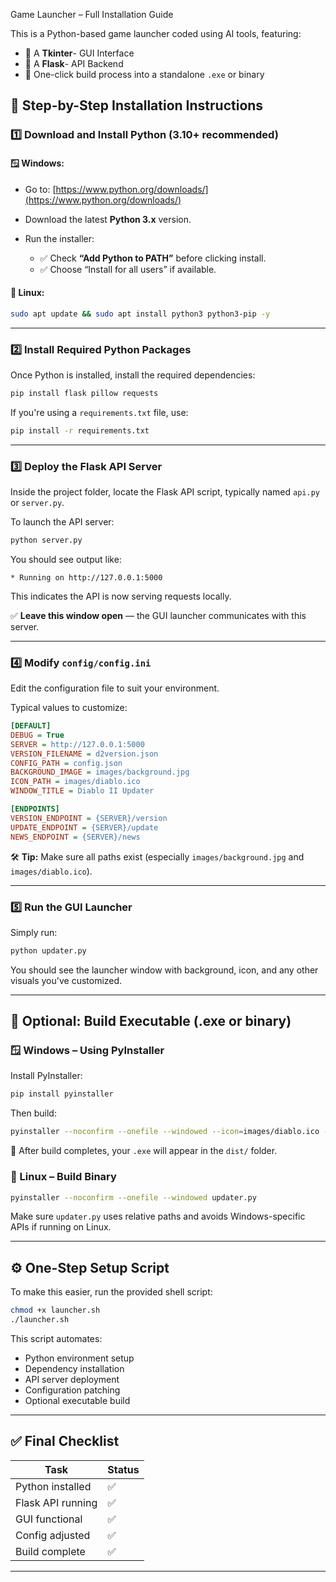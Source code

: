 Game Launcher – Full Installation Guide

This is a Python-based game launcher coded using AI tools, featuring:

* 🔹 A **Tkinter**- GUI Interface
* 🔹 A **Flask**- API Backend
* 🔹 One-click build process into a standalone `.exe` or binary


## 🚀 Step-by-Step Installation Instructions

### 1️⃣ Download and Install Python (3.10+ recommended)

#### 🪟 Windows:

* Go to: [https://www.python.org/downloads/](https://www.python.org/downloads/)
* Download the latest **Python 3.x** version.
* Run the installer:

  * ✅ Check **“Add Python to PATH”** before clicking install.
  * ✅ Choose “Install for all users” if available.

#### 🐧 Linux:

```bash
sudo apt update && sudo apt install python3 python3-pip -y
```

---

### 2️⃣ Install Required Python Packages

Once Python is installed, install the required dependencies:

```bash
pip install flask pillow requests
```

If you're using a `requirements.txt` file, use:

```bash
pip install -r requirements.txt
```

---

### 3️⃣ Deploy the Flask API Server

Inside the project folder, locate the Flask API script, typically named `api.py` or `server.py`.

To launch the API server:

```bash
python server.py
```

You should see output like:

```
* Running on http://127.0.0.1:5000
```

This indicates the API is now serving requests locally.

✅ **Leave this window open** — the GUI launcher communicates with this server.

---

### 4️⃣ Modify `config/config.ini`

Edit the configuration file to suit your environment.

Typical values to customize:

```ini
[DEFAULT]
DEBUG = True
SERVER = http://127.0.0.1:5000
VERSION_FILENAME = d2version.json
CONFIG_PATH = config.json
BACKGROUND_IMAGE = images/background.jpg
ICON_PATH = images/diablo.ico
WINDOW_TITLE = Diablo II Updater

[ENDPOINTS]
VERSION_ENDPOINT = {SERVER}/version
UPDATE_ENDPOINT = {SERVER}/update
NEWS_ENDPOINT = {SERVER}/news
```

🛠️ **Tip:** Make sure all paths exist (especially `images/background.jpg` and `images/diablo.ico`).

---

### 5️⃣ Run the GUI Launcher

Simply run:

```bash
python updater.py
```

You should see the launcher window with background, icon, and any other visuals you've customized.

---

## 🧱 Optional: Build Executable (.exe or binary)

### 🪟 Windows – Using PyInstaller

Install PyInstaller:

```bash
pip install pyinstaller
```

Then build:

```bash
pyinstaller --noconfirm --onefile --windowed --icon=images/diablo.ico --add-data "images;images" --add-data "config;config" updater.py
```

📁 After build completes, your `.exe` will appear in the `dist/` folder.

### 🐧 Linux – Build Binary

```bash
pyinstaller --noconfirm --onefile --windowed updater.py
```

Make sure `updater.py` uses relative paths and avoids Windows-specific APIs if running on Linux.

---

## ⚙️ One-Step Setup Script

To make this easier, run the provided shell script:

```bash
chmod +x launcher.sh
./launcher.sh
```

This script automates:

* Python environment setup
* Dependency installation
* API server deployment
* Configuration patching
* Optional executable build

---

## ✅ Final Checklist

| Task              | Status |
| ----------------- | ------ |
| Python installed  | ✅      |
| Flask API running | ✅      |
| GUI functional    | ✅      |
| Config adjusted   | ✅      |
| Build complete    | ✅      |

---
